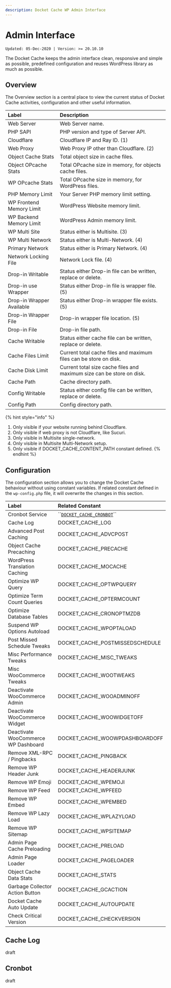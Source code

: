 ```yaml
---
description: Docket Cache WP Admin Interface
---
```


# Admin Interface

`Updated: 05-Dec-2020 | Version: >= 20.10.10`

The Docket Cache keeps the admin interface clean, responsive and simple as possible, predefined configuration and reuses WordPress library as much as possible.

## Overview

The Overview section is a central place to view the current status of Docket Cache activities, configuration and other useful information.

| Label | Description |
| :--- | :--- |
| Web Server | Web Server name. |
| PHP SAPI | PHP version and type of Server API. |
| Cloudflare | Cloudflare IP and Ray ID. \(1\) |
| Web Proxy | Web Proxy IP other than Cloudflare. \(2\) |
| Object Cache Stats | Total object size in cache files. |
| Object OPcache Stats | Total OPcache size in memory, for objects cache files. |
| WP OPcache Stats | Total OPcache size in memory, for WordPress files. |
| PHP Memory Limit | Your Server PHP memory limit setting. |
| WP Frontend Memory Limit | WordPress Website memory limit. |
| WP Backend Memory Limit | WordPress Admin memory limit. |
| WP Multi Site | Status either is Multisite. \(3\) |
| WP Multi Network | Status either is Multi-Network. \(4\) |
| Primary Network | Status either is Primary Network. \(4\) |
| Network Locking File | Network Lock file. \(4\) |
| Drop-in Writable | Status either Drop-in file can be written, replace or delete. |
| Drop-in use Wrapper | Status either Drop-in file is wrapper file. \(5\) |
| Drop-in Wrapper Available | Status either Drop-in wrapper file exists. \(5\) |
| Drop-in Wrapper File | Drop-in wrapper file location. \(5\) |
| Drop-in File | Drop-in file path. |
| Cache Writable | Status either cache file can be written, replace or delete. |
| Cache Files Limit | Current total cache files and maximum files can be store on disk. |
| Cache Disk Limit | Current total size cache files and maximum size can be store on disk. |
| Cache Path | Cache directory path. |
| Config Writable | Status either config file can be written, replace or delete. |
| Config Path | Config directory path. |

{% hint style="info" %}
1. Only visible if your website running behind Cloudflare.
2. Only visible if web proxy is not Cloudflare, like Sucuri.
3. Only visible in Multisite single-network.
4. Only visible in Multisite Multi-Network setup.
5. Only visible if DOCKET\_CACHE\_CONTENT\_PATH constant defined.
{% endhint %}

## Configuration

The configuration section allows you to change the Docket Cache behaviour without using constant variables. If related constant defined in the `wp-config.php` file, it will overwrite the changes in this section.

| Label | Related Constant |
| :--- | :--- |
| Cronbot Service | \`\`[`DOCKET_CACHE_CRONBOT`](https://docs.docketcache.com/constants#docket_cache_cronbot)\`\` |
| Cache Log | DOCKET\_CACHE\_LOG |
| Advanced Post Caching | DOCKET\_CACHE\_ADVCPOST |
| Object Cache Precaching | DOCKET\_CACHE\_PRECACHE |
| WordPress Translation Caching | DOCKET\_CACHE\_MOCACHE |
| Optimize WP Query | DOCKET\_CACHE\_OPTWPQUERY |
| Optimize Term Count Queries | DOCKET\_CACHE\_OPTERMCOUNT |
| Optimize Database Tables | DOCKET\_CACHE\_CRONOPTMZDB |
| Suspend WP Options Autoload | DOCKET\_CACHE\_WPOPTALOAD |
| Post Missed Schedule Tweaks | DOCKET\_CACHE\_POSTMISSEDSCHEDULE |
| Misc Performance Tweaks | DOCKET\_CACHE\_MISC\_TWEAKS |
| Misc WooCommerce Tweaks | DOCKET\_CACHE\_WOOTWEAKS |
| Deactivate WooCommerce Admin | DOCKET\_CACHE\_WOOADMINOFF |
| Deactivate WooCommerce Widget | DOCKET\_CACHE\_WOOWIDGETOFF |
| Deactivate WooCommerce WP Dashboard | DOCKET\_CACHE\_WOOWPDASHBOARDOFF |
| Remove XML-RPC / Pingbacks | DOCKET\_CACHE\_PINGBACK |
| Remove WP Header Junk | DOCKET\_CACHE\_HEADERJUNK |
| Remove WP Emoji | DOCKET\_CACHE\_WPEMOJI |
| Remove WP Feed | DOCKET\_CACHE\_WPFEED |
| Remove WP Embed | DOCKET\_CACHE\_WPEMBED |
| Remove WP Lazy Load | DOCKET\_CACHE\_WPLAZYLOAD |
| Remove WP Sitemap | DOCKET\_CACHE\_WPSITEMAP |
| Admin Page Cache Preloading | DOCKET\_CACHE\_PRELOAD |
| Admin Page Loader | DOCKET\_CACHE\_PAGELOADER |
| Object Cache Data Stats | DOCKET\_CACHE\_STATS |
| Garbage Collector Action Button | DOCKET\_CACHE\_GCACTION |
| Docket Cache Auto Update | DOCKET\_CACHE\_AUTOUPDATE |
| Check Critical Version | DOCKET\_CACHE\_CHECKVERSION |

## Cache Log

draft

## Cronbot

draft



